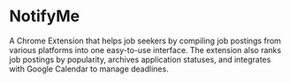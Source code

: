 # NotifyMe
A Chrome Extension that helps job seekers by compiling job postings from various platforms into one easy-to-use interface. The extension also ranks job postings by popularity, archives application statuses, and integrates with Google Calendar to manage deadlines.
